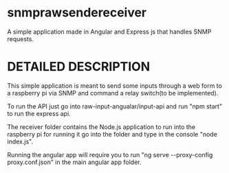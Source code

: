 # snmprawsendereceiver
A simple application made in Angular and Express js that handles SNMP requests.

# DETAILED DESCRIPTION
This simple application is meant to send some inputs through a web form to a raspberry pi via SNMP and command a relay switch(to be implemented).

To run the API just go into raw-input-angualar/input-api and run "npm start" to run the express api.

The receiver folder contains the Node.js application to run into the raspberry pi for running it go into the folder and type in the console "node index.js".

Running the angular app will require you to run "ng serve --proxy-config proxy.conf.json" in the main angular app folder.

